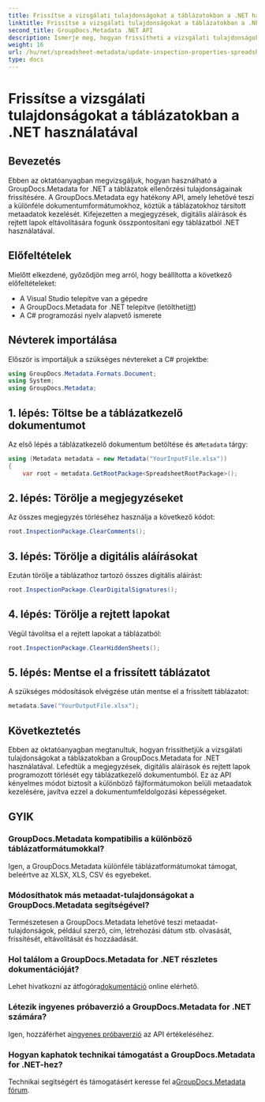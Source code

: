 ```yaml
---
title: Frissítse a vizsgálati tulajdonságokat a táblázatokban a .NET használatával
linktitle: Frissítse a vizsgálati tulajdonságokat a táblázatokban a .NET használatával
second_title: GroupDocs.Metadata .NET API
description: Ismerje meg, hogyan frissítheti a vizsgálati tulajdonságokat a táblázatokban a GroupDocs.Metadata for .NET használatával. Könnyedén kezelheti a megjegyzéseket, aláírásokat és rejtett lapokat.
weight: 16
url: /hu/net/spreadsheet-metadata/update-inspection-properties-spreadsheets/
type: docs
---
```

# Frissítse a vizsgálati tulajdonságokat a táblázatokban a .NET használatával

## Bevezetés
Ebben az oktatóanyagban megvizsgáljuk, hogyan használható a GroupDocs.Metadata for .NET a táblázatok ellenőrzési tulajdonságainak frissítésére. A GroupDocs.Metadata egy hatékony API, amely lehetővé teszi a különféle dokumentumformátumokhoz, köztük a táblázatokhoz társított metaadatok kezelését. Kifejezetten a megjegyzések, digitális aláírások és rejtett lapok eltávolítására fogunk összpontosítani egy táblázatból .NET használatával.
## Előfeltételek
Mielőtt elkezdené, győződjön meg arról, hogy beállította a következő előfeltételeket:
- A Visual Studio telepítve van a gépedre
-  A GroupDocs.Metadata for .NET telepítve (letöltheti[itt](https://releases.groupdocs.com/metadata/net/))
- A C# programozási nyelv alapvető ismerete

## Névterek importálása
Először is importáljuk a szükséges névtereket a C# projektbe:
```csharp
using GroupDocs.Metadata.Formats.Document;
using System;
using GroupDocs.Metadata;
```
## 1. lépés: Töltse be a táblázatkezelő dokumentumot
 Az első lépés a táblázatkezelő dokumentum betöltése és a`Metadata` tárgy:
```csharp
using (Metadata metadata = new Metadata("YourInputFile.xlsx"))
{
    var root = metadata.GetRootPackage<SpreadsheetRootPackage>();
```
## 2. lépés: Törölje a megjegyzéseket
Az összes megjegyzés törléséhez használja a következő kódot:
```csharp
root.InspectionPackage.ClearComments();
```
## 3. lépés: Törölje a digitális aláírásokat
Ezután törölje a táblázathoz tartozó összes digitális aláírást:
```csharp
root.InspectionPackage.ClearDigitalSignatures();
```
## 4. lépés: Törölje a rejtett lapokat
Végül távolítsa el a rejtett lapokat a táblázatból:
```csharp
root.InspectionPackage.ClearHiddenSheets();
```
## 5. lépés: Mentse el a frissített táblázatot
A szükséges módosítások elvégzése után mentse el a frissített táblázatot:
```csharp
metadata.Save("YourOutputFile.xlsx");
```

## Következtetés
Ebben az oktatóanyagban megtanultuk, hogyan frissíthetjük a vizsgálati tulajdonságokat a táblázatokban a GroupDocs.Metadata for .NET használatával. Lefedtük a megjegyzések, digitális aláírások és rejtett lapok programozott törlését egy táblázatkezelő dokumentumból. Ez az API kényelmes módot biztosít a különböző fájlformátumokon belüli metaadatok kezelésére, javítva ezzel a dokumentumfeldolgozási képességeket.

## GYIK
### GroupDocs.Metadata kompatibilis a különböző táblázatformátumokkal?
Igen, a GroupDocs.Metadata különféle táblázatformátumokat támogat, beleértve az XLSX, XLS, CSV és egyebeket.
### Módosíthatok más metaadat-tulajdonságokat a GroupDocs.Metadata segítségével?
Természetesen a GroupDocs.Metadata lehetővé teszi metaadat-tulajdonságok, például szerző, cím, létrehozási dátum stb. olvasását, frissítését, eltávolítását és hozzáadását.
### Hol találom a GroupDocs.Metadata for .NET részletes dokumentációját?
 Lehet hivatkozni az átfogóra[dokumentáció](https://tutorials.groupdocs.com/metadata/net/) online elérhető.
### Létezik ingyenes próbaverzió a GroupDocs.Metadata for .NET számára?
 Igen, hozzáférhet a[ingyenes próbaverzió](https://releases.groupdocs.com/) az API értékeléséhez.
### Hogyan kaphatok technikai támogatást a GroupDocs.Metadata for .NET-hez?
 Technikai segítségért és támogatásért keresse fel a[GroupDocs.Metadata fórum](https://forum.groupdocs.com/c/metadata/14).